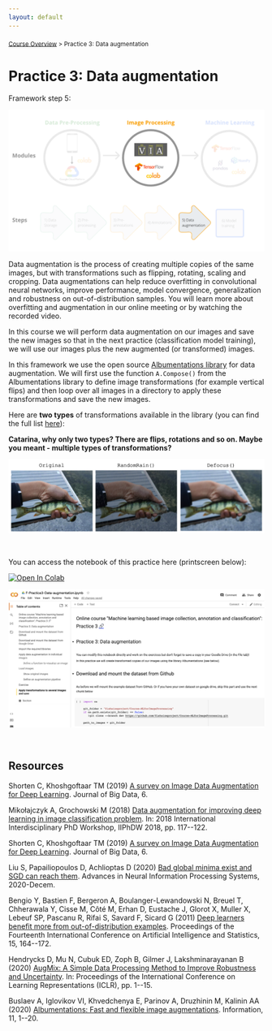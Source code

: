 ```yaml
---
layout: default
---
```


<sub>[Course Overview](index.md) \> Practice 3: Data augmentation</sub>

# Practice 3: Data augmentation

Framework step 5:

![framework](./images/framework_step5.png)

Data augmentation is the process of creating multiple copies of the same images, but with transformations such as flipping, rotating, scaling and cropping. Data augmentations can help reduce overfitting in convolutional neural networks, improve performance, model convergence, generalization and robustness on out-of-distribution samples. You will learn more about overfitting and augmentation in our online meeting or by watching the recorded video.

In this course we will perform data augmentation on our images and save the new images so that in the next practice (classification model training), we will use our images plus the new augmented (or transformed) images.

In this framework we use the open source [Albumentations library](https://albumentations.ai/) for data augmentation. We will first use the function `A.Compose()` from the Albumentations library to define image transformations (for example vertical flips) and then loop over all images in a directory to apply these transformations and save the new images.

Here are **two types** of transformations available in the library (you can find the full list [here](https://albumentations.ai/docs/getting_started/transforms_and_targets/)):

**Catarina, why only two types? There are flips, rotations and so on. Maybe you meant - multiple types of transformations?**

![framework](./images/example_augmentations.png)

<br/>

You can access the notebook of this practice here (printscreen below):

[![Open In Colab](https://colab.research.google.com/assets/colab-badge.svg)](https://colab.research.google.com/drive/1M_oLi9KYSZabMcrQZIo9OWDA8WOG7xiN?usp=sharing)

![printscreen](./images/notebook_printscreen_practice3.png)

<br/>

## Resources

Shorten C, Khoshgoftaar TM (2019) [A survey on Image Data Augmentation for Deep Learning](https://journalofbigdata.springeropen.com/articles/10.1186/s40537-019-0197-0). Journal of Big Data, 6.

Mikołajczyk A, Grochowski M (2018) [Data augmentation for improving deep learning in image classification problem](https://ieeexplore.ieee.org/document/8388338). In: 2018 International Interdisciplinary PhD Workshop, IIPhDW 2018, pp. 117--122.

Shorten C, Khoshgoftaar TM (2019) [A survey on Image Data Augmentation for Deep Learning](https://journalofbigdata.springeropen.com/articles/10.1186/s40537-019-0197-0). Journal of Big Data, 6.

Liu S, Papailiopoulos D, Achlioptas D (2020) [Bad global minima exist and SGD can reach them](https://arxiv.org/abs/1906.02613). Advances in Neural Information Processing Systems, 2020-Decem.

Bengio Y, Bastien F, Bergeron A, Boulanger-Lewandowski N, Breuel T, Chherawala Y, Cisse M, Côté M, Erhan D, Eustache J, Glorot X, Muller X, Lebeuf SP, Pascanu R, Rifai S, Savard F, Sicard G (2011) [Deep learners benefit more from out-of-distribution examples](https://proceedings.mlr.press/v15/bengio11b.html). Proceedings of the Fourteenth International Conference on Artificial Intelligence and Statistics, 15, 164--172.

Hendrycks D, Mu N, Cubuk ED, Zoph B, Gilmer J, Lakshminarayanan B (2020) [AugMix: A Simple Data Processing Method to Improve Robustness and Uncertainty](https://arxiv.org/abs/1912.02781). In: Proceedings of the International Conference on Learning Representations (ICLR), pp. 1--15.

Buslaev A, Iglovikov VI, Khvedchenya E, Parinov A, Druzhinin M, Kalinin AA (2020) [Albumentations: Fast and flexible image augmentations](https://arxiv.org/abs/1809.068390). Information, 11, 1--20.
